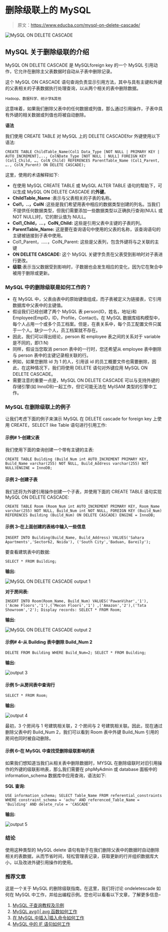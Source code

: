 # 删除级联上的 MySQL

> 原文：<https://www.educba.com/mysql-on-delete-cascade/>

![MySQL ON DELETE CASCADE](img/b9be390348322c4f494edc89e3ffaf40.png)



## MySQL 关于删除级联的介绍

MySQL ON DELETE CASCADE 是 MySQLforeign key 的一个 MySQL 引用动作，它允许在删除主父表数据时自动从子表中删除记录。

这个 MySQL ON CASCADE 语句查询负责显示引用方法，其中与具有主键和外键的父表相关的子表数据执行处理查询，以从两个相关的表中删除数据。

<small>Hadoop、数据科学、统计学&其他</small>

这意味着，如果我们删除父表中的任何数据或列值，那么通过引用操作，子表中具有外键的相关数据或列值也将被自动删除。

**语法**

我们使用 CREATE TABLE 对 MySQL 上的 DELETE CASCADEfor 外键使用以下语法:

`CREATE TABLE ChildTable_Name(Col1 Data_Type [NOT NULL | PRIMARY KEY | AUTO_INCREMENT],.., ColNDate_Type [NOT NULL | NULL] FOREIGN KEY (Col1_Child, …, ColN_Child)
REFERENCES ParentTable_Name (Col1_Parent, …., ColN_Parent)
ON DELETE CASCADE);`

这里，使用的术语解释如下:

*   在使用 MySQL CREATE TABLE 或 MySQL ALTER TABLE 语句的帮助下，可以生成 MySQL ON DELETE CASCADE 的**外键**。
*   **ChildTable_Name** :表示与父表相关的子表的名称。
*   **Col1，..，ColN** :这些是我们希望用表中相应的数据类型创建的列名。当我们不提供任何数据类型，但我们需要添加一些数据类型以正确执行查询(NULL 或 NOT NULL)时，它的默认值为 NULL。
*   **Col1_Child，…，ColN_Child:** 这些是引用父表中主键的子表的列。
*   **ParentTable_Name:** 这是要在查询语句中使用的父表的名称，该查询语句的主键被链接到子表中使用。
*   Col1_Parent，…..，ColN_Parent: 这些是父表列，包含外键将与之关联的主键
*   **ON DELETE CASCADE:** 这个 MySQL 关键字负责在父表受到影响时对子表进行更改。
*   **级联**:表示当父数据受到影响时，子数据也会发生相应的变化，因为它在聚合中被用于删除或更新。

### MySQL 中的删除级联是如何工作的？

*   在 MySQL 中，父表由表中的原始键值组成，而子表被定义为链接表，它引用数据库中父表中的主键值。
*   假设我们已经创建了两个 MySQL 表 person(ID，姓名，地址)和 Employee(EmpID，ID，Profile，Contact)。在 MySQL 数据库结构模型中，每个人占用一个或多个员工档案。但是，在表关系中，每个员工配置文件只属于一个人。缺少一个人，员工档案就不存在。
*   因此，我们可以得出结论，person 和 employee 表之间的关系对于 variable 是不同的，即(1:N)
*   同样，假设当您取消 person 表中的一行时，您还希望从 employee 表中删除与 person 表中的主键记录相关联的行。
*   例如，如果您删除 id 为 1 的人，引用该 id 的员工概要文件也需要删除，因此，在这种情况下，我们将使用 DELETE 语句对外键应用 MySQL ON DELETE CASCADE。
*   需要注意的重要一点是，MySQL ON DELETE CASCADE 可以与支持外键的存储引擎(如 InnoDB)一起工作，但它可能无法在 MyISAM 类型的引擎中工作。

### MySQL 在删除级联上的例子

让我们考虑下面的例子来演示 MySQL 在 DELETE cascade for foreign key 上使用 CREATE，SELECT like Table 语句进行引用工作:

#### 示例# 1–创建父表

我们使用下面的查询创建一个带有主键的主表:

`CREATE TABLE Building (Build_Num int AUTO_INCREMENT PRIMARY KEY, Build_Name varchar(255) NOT NULL, Build_Address varchar(255) NOT NULL)ENGINE = InnoDB;`

#### 示例 2–创建子表

我们还将为外键引用操作创建一个子表，并使用下面的 CREATE TABLE 语句实现 MySQL ON DELETE CASCADE:

`CREATE TABLE Room (Room_Num int AUTO_INCREMENT PRIMARY KEY, Room_Name varchar(255) NOT NULL, Build_Num int NOT NULL,
FOREIGN KEY (Build_Num)
REFERENCES Building (Build_Num)
ON DELETE CASCADE) ENGINE = InnoDB;`

#### 示例 3–在上面创建的表格中输入一些信息

`INSERT INTO Building(Build_Name, Build_Address) VALUES('Sahara Apartments','Sector62, Noida'), ('South City','Baduan, Bareily');`

要查看建筑表中的数据:

`SELECT * FROM Building;`

**输出:**

![MySQL ON DELETE CASCADE output 1](img/1485488fe122f4e16641ea152538af13.png)



**对于房间表:**

`INSERT INTO Room(Room_Name, Build_Num) VALUES('PawanVihar','1'), ('Acme Floors','1'),('Mecon Floors','1') ,('Amazon','2'),('Tata Showroom','2');
Display records:
SELECT * FROM Room;`

**输出:**

![MySQL ON DELETE CASCADE output 2](img/d14accb4297c7cca793d923a1f2a5974.png)



#### 示例# 4–从 Building 表中删除 Build_Num 2

`DELETE FROM Building WHERE Build_Num=2;
SELECT * FROM Building;`

**输出:**

![output 3](img/e8d29e559c18766e6825562ae1708547.png)



#### 示例 5–从房间表中查询行

`SELECT * FROM Room;`

**输出:**

![output 4](img/a8e74bb5034be4d3547d167a673a74b7.png)



最初，3 个房间与 1 号建筑相关联，2 个房间与 2 号建筑相关联。因此，现在通过删除父表中的 Build_Num 2，我们可以看到 Room 表中外键 Build_Num 引用的房间也同时被自动删除。

#### 示例 6–在 MySQL 中查找受删除级联影响的表

如果我们想知道当我们从相关表中删除数据时，MYSQL 在删除级联时对旧引用操作的外键的级联影响表，那么我们需要在 phpMyAdmin 或 database 面板中的 information_schema 数据库中应用查询，语法如下:

**SQL 查询:**

`USE information_schema;
SELECT Table_Name FROM referential_constraints
WHERE
constraint_schema = 'achu'
AND referenced_Table_Name = 'Building'
AND delete_rule = 'CASCADE'`

**输出:**

![output 5](img/de3b7ae90ab53443f90715edc253ff79.png)



### 结论

使用这种类型的 MySQL delete 语句有助于在我们删除父表中的数据时自动删除相关的表数据，从而节省时间，轻松管理表记录，获取更新的行并组织数据库大小，以及改进外键引用操作的使用。

### 推荐文章

这是一个关于 MySQL 的删除级联指南。在这里，我们将讨论 ondeletescade 如何在 MySQL 中工作，并给出编程示例。您也可以看看以下文章，了解更多信息–

1.  [MySQL 子查询教程及示例](https://www.educba.com/mysql-subquery/)
2.  [MySQL avg()| avg 函数如何工作](https://www.educba.com/mysql-avg/)
3.  [在 MySQL 中插入|插入命令如何工作](https://www.educba.com/sql-instr/)
4.  [MySQL 中的 IF 语句如何工作](https://www.educba.com/if-statement-in-mysql/)





